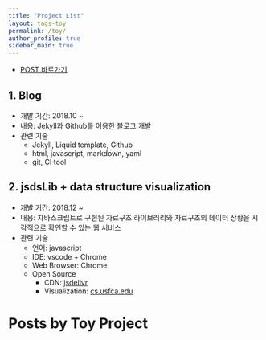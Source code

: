 ```yaml
---
title: "Project List"
layout: tags-toy
permalink: /toy/
author_profile: true
sidebar_main: true
---
```


- [POST 바로가기](#posts-by-toy-project)

## 1. Blog
- 개발 기간: 2018.10 ~
- 내용: Jekyll과 Github를 이용한 블로그 개발
- 관련 기술
  - Jekyll, Liquid template, Github
  - html, javascript, markdown, yaml
  - git, CI tool

## 2. jsdsLib + data structure visualization
- 개발 기간: 2018.12 ~
- 내용: 자바스크립트로 구현된 자료구조 라이브러리와 자료구조의 데이터 상황을 시각적으로 확인할 수 있는 웹 서비스
- 관련 기술
  - 언어: javascript
  - IDE: vscode + Chrome
  - Web Browser: Chrome
  - Open Source
    - CDN: [jsdelivr](https://www.jsdelivr.com/)
    - Visualization: [cs.usfca.edu](https://www.cs.usfca.edu/~galles/visualization/source.html)


# Posts by Toy Project